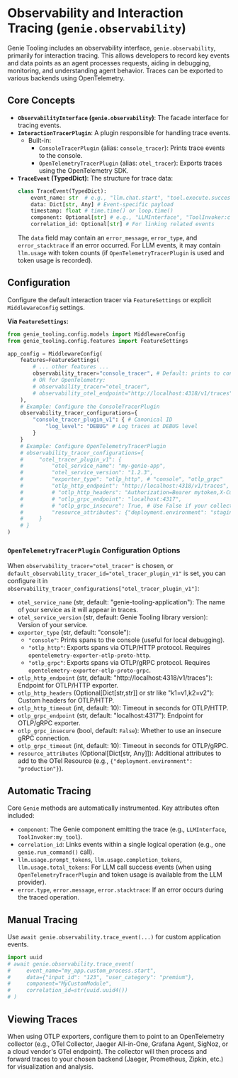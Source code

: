 # Observability and Interaction Tracing (`genie.observability`)

Genie Tooling includes an observability interface, `genie.observability`, primarily for interaction tracing. This allows developers to record key events and data points as an agent processes requests, aiding in debugging, monitoring, and understanding agent behavior. Traces can be exported to various backends using OpenTelemetry.

## Core Concepts

*   **`ObservabilityInterface` (`genie.observability`)**: The facade interface for tracing events.
*   **`InteractionTracerPlugin`**: A plugin responsible for handling trace events.
    *   Built-in:
        *   `ConsoleTracerPlugin` (alias: `console_tracer`): Prints trace events to the console.
        *   `OpenTelemetryTracerPlugin` (alias: `otel_tracer`): Exports traces using the OpenTelemetry SDK.
*   **`TraceEvent` (TypedDict)**: The structure for trace data:
    ```python
    class TraceEvent(TypedDict):
        event_name: str  # e.g., "llm.chat.start", "tool.execute.success"
        data: Dict[str, Any] # Event-specific payload
        timestamp: float # time.time() or loop.time()
        component: Optional[str] # e.g., "LLMInterface", "ToolInvoker:calculator_tool"
        correlation_id: Optional[str] # For linking related events
    ```
    The `data` field may contain an `error_message`, `error_type`, and `error_stacktrace` if an error occurred. For LLM events, it may contain `llm.usage` with token counts (if `OpenTelemetryTracerPlugin` is used and token usage is recorded).

## Configuration

Configure the default interaction tracer via `FeatureSettings` or explicit `MiddlewareConfig` settings.

**Via `FeatureSettings`:**

```python
from genie_tooling.config.models import MiddlewareConfig
from genie_tooling.config.features import FeatureSettings

app_config = MiddlewareConfig(
    features=FeatureSettings(
        # ... other features ...
        observability_tracer="console_tracer", # Default: prints to console
        # OR for OpenTelemetry:
        # observability_tracer="otel_tracer",
        # observability_otel_endpoint="http://localhost:4318/v1/traces" # For OTLP/HTTP
    ),
    # Example: Configure the ConsoleTracerPlugin
    observability_tracer_configurations={
        "console_tracer_plugin_v1": { # Canonical ID
            "log_level": "DEBUG" # Log traces at DEBUG level
        }
    }
    # Example: Configure OpenTelemetryTracerPlugin
    # observability_tracer_configurations={
    #     "otel_tracer_plugin_v1": {
    #         "otel_service_name": "my-genie-app",
    #         "otel_service_version": "1.2.3",
    #         "exporter_type": "otlp_http", # "console", "otlp_grpc"
    #         "otlp_http_endpoint": "http://localhost:4318/v1/traces",
    #         # "otlp_http_headers": "Authorization=Bearer mytoken,X-Custom-Header=value",
    #         # "otlp_grpc_endpoint": "localhost:4317",
    #         # "otlp_grpc_insecure": True, # Use False if your collector uses TLS
    #         "resource_attributes": {"deployment.environment": "staging"}
    #     }
    # }
)
```

### `OpenTelemetryTracerPlugin` Configuration Options

When `observability_tracer="otel_tracer"` is chosen, or `default_observability_tracer_id="otel_tracer_plugin_v1"` is set, you can configure it in `observability_tracer_configurations["otel_tracer_plugin_v1"]`:

*   `otel_service_name` (str, default: "genie-tooling-application"): The name of your service as it will appear in traces.
*   `otel_service_version` (str, default: Genie Tooling library version): Version of your service.
*   `exporter_type` (str, default: "console"):
    *   `"console"`: Prints spans to the console (useful for local debugging).
    *   `"otlp_http"`: Exports spans via OTLP/HTTP protocol. Requires `opentelemetry-exporter-otlp-proto-http`.
    *   `"otlp_grpc"`: Exports spans via OTLP/gRPC protocol. Requires `opentelemetry-exporter-otlp-proto-grpc`.
*   `otlp_http_endpoint` (str, default: "http://localhost:4318/v1/traces"): Endpoint for OTLP/HTTP exporter.
*   `otlp_http_headers` (Optional[Dict[str,str]] or str like "k1=v1,k2=v2"): Custom headers for OTLP/HTTP.
*   `otlp_http_timeout` (int, default: 10): Timeout in seconds for OTLP/HTTP.
*   `otlp_grpc_endpoint` (str, default: "localhost:4317"): Endpoint for OTLP/gRPC exporter.
*   `otlp_grpc_insecure` (bool, default: `False`): Whether to use an insecure gRPC connection.
*   `otlp_grpc_timeout` (int, default: 10): Timeout in seconds for OTLP/gRPC.
*   `resource_attributes` (Optional[Dict[str, Any]]): Additional attributes to add to the OTel Resource (e.g., `{"deployment.environment": "production"}`).

## Automatic Tracing

Core `Genie` methods are automatically instrumented. Key attributes often included:
*   `component`: The Genie component emitting the trace (e.g., `LLMInterface`, `ToolInvoker:my_tool`).
*   `correlation_id`: Links events within a single logical operation (e.g., one `genie.run_command()` call).
*   `llm.usage.prompt_tokens`, `llm.usage.completion_tokens`, `llm.usage.total_tokens`: For LLM call success events (when using `OpenTelemetryTracerPlugin` and token usage is available from the LLM provider).
*   `error.type`, `error.message`, `error.stacktrace`: If an error occurs during the traced operation.

## Manual Tracing

Use `await genie.observability.trace_event(...)` for custom application events.

```python
import uuid
# await genie.observability.trace_event(
#     event_name="my_app.custom_process.start",
#     data={"input_id": "123", "user_category": "premium"},
#     component="MyCustomModule",
#     correlation_id=str(uuid.uuid4())
# )
```

## Viewing Traces

When using OTLP exporters, configure them to point to an OpenTelemetry collector (e.g., OTel Collector, Jaeger All-in-One, Grafana Agent, SigNoz, or a cloud vendor's OTel endpoint). The collector will then process and forward traces to your chosen backend (Jaeger, Prometheus, Zipkin, etc.) for visualization and analysis.
